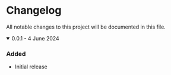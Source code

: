 # Changelog
All notable changes to this project will be documented in this file.

<details open><summary>0.0.1 - 4 June 2024</summary>

### Added
- Initial release

</details>